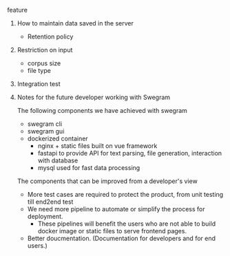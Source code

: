 feature

1. How to maintain data saved in the server
    * Retention policy


2. Restriction on input
    * corpus size
    * file type

3. Integration test


4. Notes for the future developer working with Swegram

    The following components we have achieved with swegram
    * swegram cli
    * swegram gui
    * dockerized container
        * nginx + static files built on vue framework
        * fastapi to provide API for text parsing, file generation, interaction with database
        * mysql used for fast data processing

    The components that can be improved from a developer's view
    * More test cases are required to protect the product, from unit testing till end2end test
    * We need more pipeline to automate or simplify the process for deployment.
        * These pipelines will benefit the users who are not able to build docker image or static files to serve frontend pages.
    * Better doucmentation. (Documentation for developers and for end users.)


